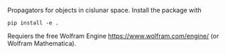 Propagators for objects in cislunar space.
Install the package with
```
pip install -e .
```
Requiers the free Wolfram Engine https://www.wolfram.com/engine/ (or Wolfram Mathematica). 